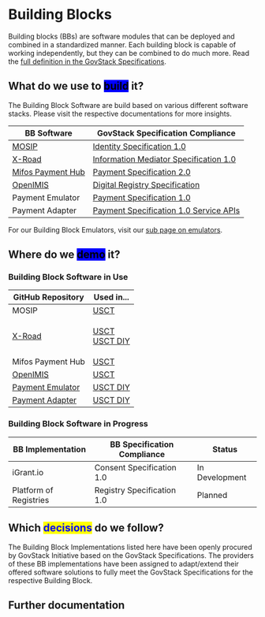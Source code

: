 # Building Blocks

Building blocks (BBs) are software modules that can be deployed and combined in a standardized manner. Each building block is capable of working independently, but they can be combined to do much more. Read the [full definition in the GovStack Specifications](https://govstack.gitbook.io/specification/architecture-and-nonfunctional-requirements/introduction#2.3-building-blocks).

## What do we use to <mark style="background-color:blue;">build</mark> it?

The Building Block Software are build based on various different software stacks. Please visit the respective documentations for more insights.&#x20;

| BB Software                                     | GovStack Specification Compliance                                                               |
|-------------------------------------------------|-------------------------------------------------------------------------------------------------|
| [MOSIP](https://docs.mosip.io/)                 | [Identity Specification 1.0](https://govstack.gitbook.io/bb-identity/)                          |
| [X-Road](https://docs.x-road.global/)           | [Information Mediator Specification 1.0](https://govstack.gitbook.io/bb-information-mediation/) |
| [Mifos Payment Hub](https://docs.mifos.org/)    | [Payment Specification 2.0](https://govstack.gitbook.io/bb-payments/)                           |
| [OpenIMIS](https://openimis.org/) | [Digital Registry Specification](https://govstack.gitbook.io/bb-digital-registries/)                   |
| Payment Emulator                                | [Payment Specification 1.0](https://govstack.gitbook.io/bb-payments/)                           |
| Payment Adapter                                 | [Payment Specification 1.0 Service APIs](https://govstack.gitbook.io/bb-payments/9-service-apis) |

For our Building Block Emulators, visit our [sub page on emulators](emulators.md).

## Where do we <mark style="background-color:blue;">demo</mark> it?&#x20;

### Building Block Software in Use

| GitHub Repository                                                                                                 | Used in...                                                                                                      |
|-------------------------------------------------------------------------------------------------------------------|-----------------------------------------------------------------------------------------------------------------|
| MOSIP                                                                                                             | [USCT](https://github.com/GovStackWorkingGroup/sandbox-usecase-usct-backend/blob/main/docs/main.md)             |
| [X-Road](https://github.com/GovStackWorkingGroup/sandbox-bb-information-mediator)                                 | <p><a href="../../access-demos/usct-use-case.md">USCT</a><br><a href="../../access-demos/diy/">USCT DIY</a></p> |
| Mifos Payment Hub                                                                                                 | [USCT](../../access-demos/usct-use-case.md)                                                                     |
| [OpenIMIS](https://github.com/GovStackWorkingGroup/sandbox-bb-registration)                                       | [USCT](../../access-demos/usct-use-case.md)                                                                     |
| [Payment Emulator](https://github.com/GovStackWorkingGroup/sandbox-bb-payments/blob/main/emulator/docs/1-main.md) | [USCT DIY](../../access-demos/diy/)                                                                             |
| [Payment Adapter](https://github.com/GovStackWorkingGroup/sandbox-bb-payments/blob/main/adapter/docs/1-main.md)   | [USCT DIY](../../access-demos/diy/)                                                                             |

### Building Block Software in Progress

| BB Implementation      | BB Specification Compliance | Status         |
| ---------------------- | --------------------------- | -------------- |
| iGrant.io              | Consent Specification 1.0   | In Development |
| Platform of Registries | Registry Specification 1.0  | Planned        |

## Which <mark style="color:blue;">decisions</mark> do we follow?

The Building Block Implementations listed here have been openly procured by GovStack Initiative based on the GovStack Specifications. The providers of these BB implementations have been assigned to adapt/extend their offered software solutions to fully meet the GovStack Specifications for the respective Building Block.

## Further documentation
